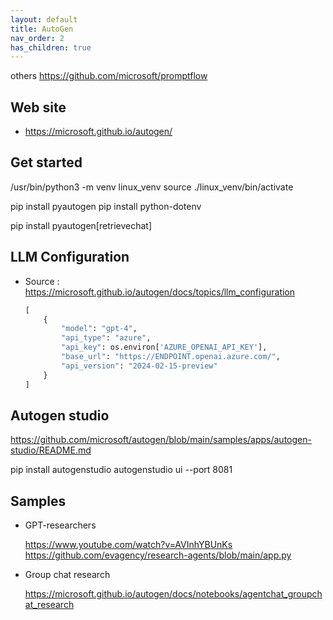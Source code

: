 ```yaml
---
layout: default
title: AutoGen
nav_order: 2
has_children: true
---
```


others
https://github.com/microsoft/promptflow

## Web site

- <https://microsoft.github.io/autogen/>

## Get started

/usr/bin/python3 -m venv linux_venv
source ./linux_venv/bin/activate

pip install pyautogen
pip install python-dotenv

pip install pyautogen[retrievechat]

## LLM Configuration

- Source : <https://microsoft.github.io/autogen/docs/topics/llm_configuration>

    ``` python
    [
        {
            "model": "gpt-4",
            "api_type": "azure",
            "api_key": os.environ['AZURE_OPENAI_API_KEY'],
            "base_url": "https://ENDPOINT.openai.azure.com/",
            "api_version": "2024-02-15-preview"
        }
    ]
    ```

## Autogen studio

https://github.com/microsoft/autogen/blob/main/samples/apps/autogen-studio/README.md

pip install autogenstudio
autogenstudio ui --port 8081


## Samples

- GPT-researchers

    <https://www.youtube.com/watch?v=AVInhYBUnKs>
    <https://github.com/evagency/research-agents/blob/main/app.py>

- Group chat research

    <https://microsoft.github.io/autogen/docs/notebooks/agentchat_groupchat_research>